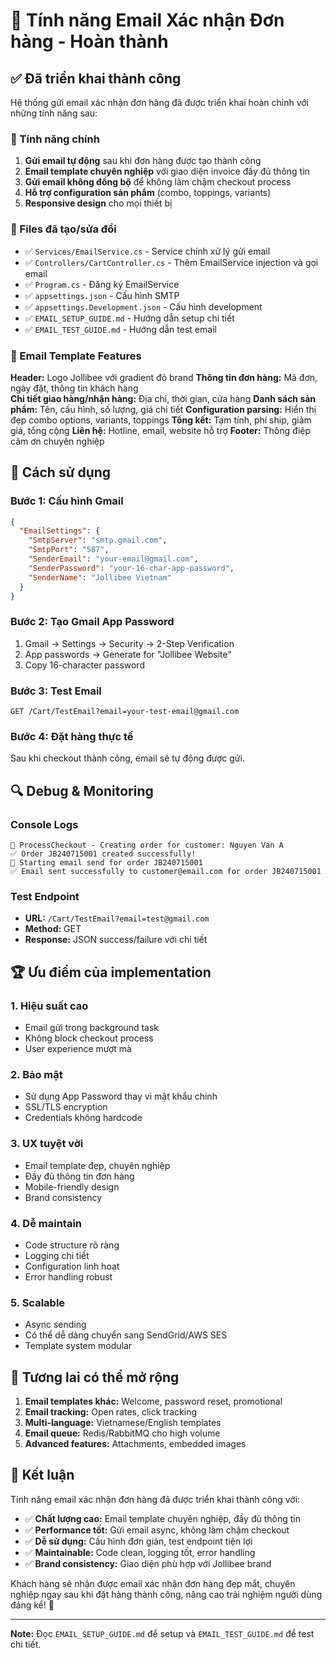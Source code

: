 # 📧 Tính năng Email Xác nhận Đơn hàng - Hoàn thành

## ✅ Đã triển khai thành công

Hệ thống gửi email xác nhận đơn hàng đã được triển khai hoàn chỉnh với những tính năng sau:

### 🚀 Tính năng chính

1. **Gửi email tự động** sau khi đơn hàng được tạo thành công
2. **Email template chuyên nghiệp** với giao diện invoice đầy đủ thông tin
3. **Gửi email không đồng bộ** để không làm chậm checkout process
4. **Hỗ trợ configuration sản phẩm** (combo, toppings, variants)
5. **Responsive design** cho mọi thiết bị

### 📁 Files đã tạo/sửa đổi

- ✅ `Services/EmailService.cs` - Service chính xử lý gửi email
- ✅ `Controllers/CartController.cs` - Thêm EmailService injection và gọi email
- ✅ `Program.cs` - Đăng ký EmailService
- ✅ `appsettings.json` - Cấu hình SMTP
- ✅ `appsettings.Development.json` - Cấu hình development
- ✅ `EMAIL_SETUP_GUIDE.md` - Hướng dẫn setup chi tiết
- ✅ `EMAIL_TEST_GUIDE.md` - Hướng dẫn test email

### 🎨 Email Template Features

**Header:** Logo Jollibee với gradient đỏ brand
**Thông tin đơn hàng:** Mã đơn, ngày đặt, thông tin khách hàng  
**Chi tiết giao hàng/nhận hàng:** Địa chỉ, thời gian, cửa hàng
**Danh sách sản phẩm:** Tên, cấu hình, số lượng, giá chi tiết
**Configuration parsing:** Hiển thị đẹp combo options, variants, toppings
**Tổng kết:** Tạm tính, phí ship, giảm giá, tổng cộng
**Liên hệ:** Hotline, email, website hỗ trợ
**Footer:** Thông điệp cảm ơn chuyên nghiệp

## 🔧 Cách sử dụng

### Bước 1: Cấu hình Gmail
```json
{
  "EmailSettings": {
    "SmtpServer": "smtp.gmail.com",
    "SmtpPort": "587",
    "SenderEmail": "your-email@gmail.com",
    "SenderPassword": "your-16-char-app-password",
    "SenderName": "Jollibee Vietnam"
  }
}
```

### Bước 2: Tạo Gmail App Password
1. Gmail → Settings → Security → 2-Step Verification
2. App passwords → Generate for "Jollibee Website"
3. Copy 16-character password

### Bước 3: Test Email
```
GET /Cart/TestEmail?email=your-test-email@gmail.com
```

### Bước 4: Đặt hàng thực tế
Sau khi checkout thành công, email sẽ tự động được gửi.

## 🔍 Debug & Monitoring

### Console Logs
```
🛒 ProcessCheckout - Creating order for customer: Nguyen Van A
✅ Order JB240715001 created successfully!  
📧 Starting email send for order JB240715001
✅ Email sent successfully to customer@email.com for order JB240715001
```

### Test Endpoint
- **URL:** `/Cart/TestEmail?email=test@gmail.com`
- **Method:** GET
- **Response:** JSON success/failure với chi tiết

## 🏆 Ưu điểm của implementation

### 1. **Hiệu suất cao**
- Email gửi trong background task
- Không block checkout process
- User experience mượt mà

### 2. **Bảo mật**
- Sử dụng App Password thay vì mật khẩu chính
- SSL/TLS encryption
- Credentials không hardcode

### 3. **UX tuyệt vời**
- Email template đẹp, chuyên nghiệp
- Đầy đủ thông tin đơn hàng
- Mobile-friendly design
- Brand consistency

### 4. **Dễ maintain**
- Code structure rõ ràng
- Logging chi tiết
- Configuration linh hoạt
- Error handling robust

### 5. **Scalable**
- Async sending
- Có thể dễ dàng chuyển sang SendGrid/AWS SES
- Template system modular

## 🔮 Tương lai có thể mở rộng

1. **Email templates khác:** Welcome, password reset, promotional
2. **Email tracking:** Open rates, click tracking
3. **Multi-language:** Vietnamese/English templates  
4. **Email queue:** Redis/RabbitMQ cho high volume
5. **Advanced features:** Attachments, embedded images

## 🎯 Kết luận

Tính năng email xác nhận đơn hàng đã được triển khai thành công với:

- ✅ **Chất lượng cao:** Email template chuyên nghiệp, đầy đủ thông tin
- ✅ **Performance tốt:** Gửi email async, không làm chậm checkout
- ✅ **Dễ sử dụng:** Cấu hình đơn giản, test endpoint tiện lợi
- ✅ **Maintainable:** Code clean, logging tốt, error handling
- ✅ **Brand consistency:** Giao diện phù hợp với Jollibee brand

Khách hàng sẽ nhận được email xác nhận đơn hàng đẹp mắt, chuyên nghiệp ngay sau khi đặt hàng thành công, nâng cao trải nghiệm người dùng đáng kể! 🎉

---

**Note:** Đọc `EMAIL_SETUP_GUIDE.md` để setup và `EMAIL_TEST_GUIDE.md` để test chi tiết.
